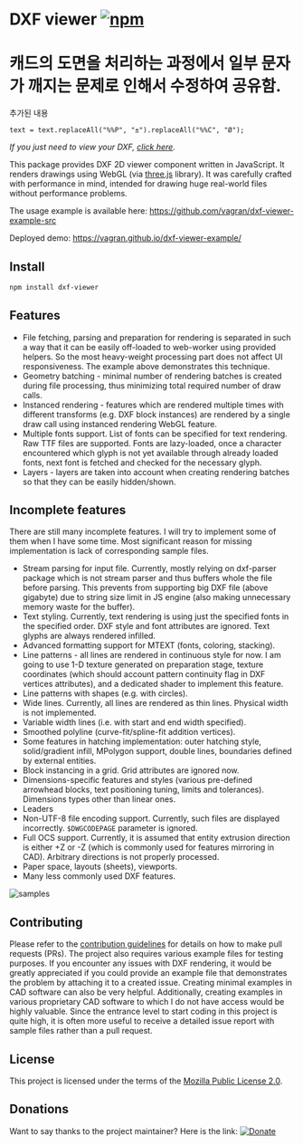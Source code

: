 # DXF viewer [![npm](https://img.shields.io/npm/v/dxf-viewer)](https://www.npmjs.com/package/dxf-viewer)

# 캐드의 도면을 처리하는 과정에서 일부 문자가 깨지는 문제로 인해서 수정하여 공유함.

추가된 내용
```
text = text.replaceAll("%%P", "±").replaceAll("%%C", "Ø");
```

*If you just need to view your DXF, [click here](https://vagran.github.io/dxf-viewer-example/).*

This package provides DXF 2D viewer component written in JavaScript. It renders drawings using WebGL
(via [three.js](https://threejs.org) library). It was carefully crafted with performance in mind,
intended for drawing huge real-world files without performance problems.

The usage example is available here: https://github.com/vagran/dxf-viewer-example-src

Deployed demo: https://vagran.github.io/dxf-viewer-example/

## Install

```bash
npm install dxf-viewer
```

## Features

 * File fetching, parsing and preparation for rendering is separated in such a way that it can be
   easily off-loaded to web-worker using provided helpers. So the most heavy-weight processing part
   does not affect UI responsiveness. The example above demonstrates this technique.
 * Geometry batching - minimal number of rendering batches is created during file processing, thus
   minimizing total required number of draw calls.
 * Instanced rendering - features which are rendered multiple times with different transforms (e.g.
   DXF block instances) are rendered by a single draw call using instanced rendering WebGL feature.
 * Multiple fonts support. List of fonts can be specified for text rendering. Raw TTF files are
   supported. Fonts are lazy-loaded, once a character encountered which glyph is not yet available
   through already loaded fonts, next font is fetched and checked for the necessary glyph.
 * Layers - layers are taken into account when creating rendering batches so that they can be easily
   hidden/shown.

## Incomplete features

There are still many incomplete features. I will try to implement some of them when I have some
time. Most significant reason for missing implementation is lack of corresponding sample files.

 * Stream parsing for input file. Currently, mostly relying on dxf-parser package which is not
   stream parser and thus buffers whole the file before parsing. This prevents from supporting big
   DXF file (above gigabyte) due to string size limit in JS engine (also making unnecessary memory
   waste for the buffer).
 * Text styling. Currently, text rendering is using just the specified fonts in the specified order.
   DXF style and font attributes are ignored. Text glyphs are always rendered infilled.
 * Advanced formatting support for MTEXT (fonts, coloring, stacking).
 * Line patterns - all lines are rendered in continuous style for now. I am going to use 1-D texture
   generated on preparation stage, texture coordinates (which should account pattern continuity flag
   in DXF vertices attributes), and a dedicated shader to implement this feature.
 * Line patterns with shapes (e.g. with circles).
 * Wide lines. Currently, all lines are rendered as thin lines. Physical width is not implemented.
 * Variable width lines (i.e. with start and end width specified).
 * Smoothed polyline (curve-fit/spline-fit addition vertices).
 * Some features in hatching implementation: outer hatching style, solid/gradient infill, MPolygon
   support, double lines, boundaries defined by external entities.
 * Block instancing in a grid. Grid attributes are ignored now.
 * Dimensions-specific features and styles (various pre-defined arrowhead blocks, text positioning
   tuning, limits and tolerances). Dimensions types other than linear ones.
 * Leaders
 * Non-UTF-8 file encoding support. Currently, such files are displayed incorrectly. `$DWGCODEPAGE`
   parameter is ignored.
 * Full OCS support. Currently, it is assumed that entity extrusion direction is either +Z or -Z
   (which is commonly used for features mirroring in CAD). Arbitrary directions is not properly
   processed.
 * Paper space, layouts (sheets), viewports.
 * Many less commonly used DXF features.

![samples](https://user-images.githubusercontent.com/6065976/143092164-cced2f5f-1af3-42a4-9a71-5dba68df06e7.png)

## Contributing

Please refer to the [contribution guidelines](CONTRIBUTING.md) for details on how to make pull
requests (PRs). The project also requires various example files for testing purposes. If you
encounter any issues with DXF rendering, it would be greatly appreciated if you could provide an
example file that demonstrates the problem by attaching it to a created issue. Creating minimal
examples in CAD software can also be very helpful. Additionally, creating examples in various
proprietary CAD software to which I do not have access would be highly valuable. Since the entrance
level to start coding in this project is quite high, it is often more useful to receive a detailed
issue report with sample files rather than a pull request.

## License

This project is licensed under the terms of the
[Mozilla Public License 2.0](https://choosealicense.com/licenses/mpl-2.0/).

## Donations

Want to say thanks to the project maintainer? Here is the link: [![Donate](https://img.shields.io/static/v1?label=Donate&message=PayPal&color=orange&logo=paypal)](https://www.paypal.com/donate?business=artyom.lebedev@gmail.com&no_recurring=0&item_name=To+support+`dxf-viewer`+project+maintenance.+Thank+you!&currency_code=EUR)
